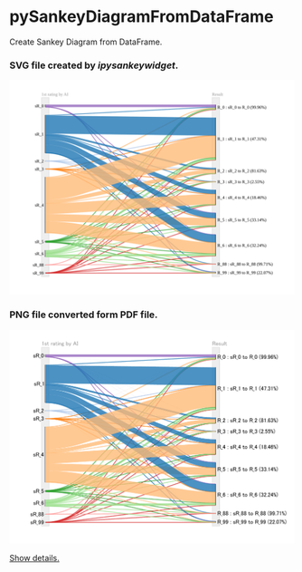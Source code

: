 # pySankeyDiagramFromDataFrame
Create Sankey Diagram from DataFrame.


### SVG file created by ***ipysankeywidget***.
<img src="https://github.com/okagen/pySankeyDiagramFromDataFrame/blob/master/Data/svg_C5.svg" alt="svg_C5.svg" width="600">

### PNG file converted form PDF file.
<img src="https://github.com/okagen/pySankeyDiagramFromDataFrame/blob/master/Data/png_C5_trial.png" alt="png_C5_trial.png" width="600">

[Show details.](https://github.com/okagen/pySankeyDiagramFromDataFrame/blob/master/pySankeyDiagramFromDataFrame.ipynb)
